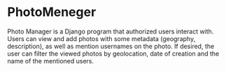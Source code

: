 # PhotoMeneger
Photo Manager is a Django program that authorized users interact with. Users can view and add photos with some metadata (geography, description), as well as mention usernames on the photo.
If desired, the user can filter the viewed photos by geolocation, date of creation and the name of the mentioned users.
